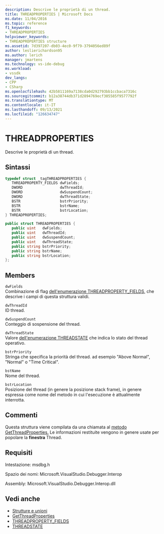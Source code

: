 ```yaml
---
description: Descrive le proprietà di un thread.
title: THREADPROPERTIES | Microsoft Docs
ms.date: 11/04/2016
ms.topic: reference
f1_keywords:
- THREADPROPERTIES
helpviewer_keywords:
- THREADPROPERTIES structure
ms.assetid: 7d397207-db03-4ec0-9f79-3794056ed89f
author: leslierichardson95
ms.author: lerich
manager: jmartens
ms.technology: vs-ide-debug
ms.workload:
- vssdk
dev_langs:
- CPP
- CSharp
ms.openlocfilehash: 42b5811169a7138cda0d292793bb1ccbaca7316c
ms.sourcegitcommit: b12a38744db371d2894769ecf305585f9577792f
ms.translationtype: MT
ms.contentlocale: it-IT
ms.lasthandoff: 09/13/2021
ms.locfileid: "126634747"
---
```

# <a name="threadproperties"></a>THREADPROPERTIES
Descrive le proprietà di un thread.

## <a name="syntax"></a>Sintassi

```cpp
typedef struct _tagTHREADPROPERTIES { 
   THREADPROPERTY_FIELDS dwFields;
   DWORD                 dwThreadId;
   DWORD                 dwSuspendCount;
   DWORD                 dwThreadState;
   BSTR                  bstrPriority;
   BSTR                  bstrName;
   BSTR                  bstrLocation;
} THREADPROPERTIES;
```

```csharp
public struct THREADPROPERTIES { 
   public uint   dwFields;
   public uint   dwThreadId;
   public uint   dwSuspendCount;
   public uint   dwThreadState;
   public string bstrPriority;
   public string bstrName;
   public string bstrLocation;
};
```

## <a name="members"></a>Members
 `dwFields`\
 Combinazione di flag [dell'enumerazione THREADPROPERTY_FIELDS,](../../../extensibility/debugger/reference/threadproperty-fields.md) che descrive i campi di questa struttura validi.

 `dwThreadId`\
 ID thread.

 `dwSuspendCount`\
 Conteggio di sospensione del thread.

 `dwThreadState`\
 Valore [dell'enumerazione THREADSTATE](../../../extensibility/debugger/reference/threadstate.md) che indica lo stato del thread operativo.

 `bstrPriority`\
 Stringa che specifica la priorità del thread. ad esempio "Above Normal", "Normal" o "Time Critical".

 `bstName`\
 Nome del thread.

 `bstrLocation`\
 Posizione del thread (in genere la posizione stack frame), in genere espressa come nome del metodo in cui l'esecuzione è attualmente interrotta.

## <a name="remarks"></a>Commenti
 Questa struttura viene compilata da una chiamata al [metodo GetThreadProperties.](../../../extensibility/debugger/reference/idebugthread2-getthreadproperties.md) Le informazioni restituite vengono in genere usate per popolare la **finestra** Thread.

## <a name="requirements"></a>Requisiti
 Intestazione: msdbg.h

 Spazio dei nomi: Microsoft.VisualStudio.Debugger.Interop

 Assembly: Microsoft.VisualStudio.Debugger.Interop.dll

## <a name="see-also"></a>Vedi anche
- [Strutture e unioni](../../../extensibility/debugger/reference/structures-and-unions.md)
- [GetThreadProperties](../../../extensibility/debugger/reference/idebugthread2-getthreadproperties.md)
- [THREADPROPERTY_FIELDS](../../../extensibility/debugger/reference/threadproperty-fields.md)
- [THREADSTATE](../../../extensibility/debugger/reference/threadstate.md)
